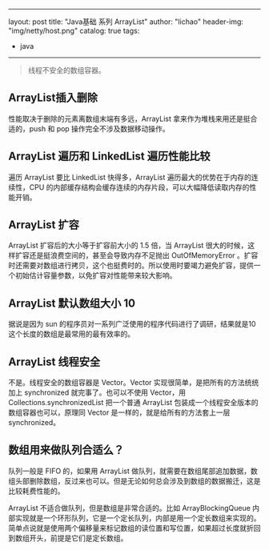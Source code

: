 
---
layout: post
title: "Java基础 系列 ArrayList"
author: "lichao"
header-img: "img/netty/host.png"
catalog: true
tags:
  - java
---
> 线程不安全的数组容器。

## ArrayList插入删除
性能取决于删除的元素离数组末端有多远，ArrayList 拿来作为堆栈来用还是挺合适的，push 和 pop 操作完全不涉及数据移动操作。
## ArrayList 遍历和 LinkedList 遍历性能比较
遍历 ArrayList 要比 LinkedList 快得多，ArrayList 遍历最大的优势在于内存的连续性，CPU 的内部缓存结构会缓存连续的内存片段，可以大幅降低读取内存的性能开销。
## ArrayList 扩容
ArrayList 扩容后的大小等于扩容前大小的 1.5 倍，当 ArrayList 很大的时候，这样扩容还是挺浪费空间的，甚至会导致内存不足抛出 OutOfMemoryError 。扩容时还需要对数组进行拷贝，这个也挺费时的。所以使用时要竭力避免扩容，提供一个初始估计容量参数，以免扩容对性能带来较大影响。

## ArrayList 默认数组大小 10
据说是因为 sun 的程序员对一系列广泛使用的程序代码进行了调研，结果就是10这个长度的数组是最常用的最有效率的。
## ArrayList 线程安全
不是。线程安全的数组容器是 Vector。Vector 实现很简单，是把所有的方法统统加上 synchronized 就完事了。也可以不使用 Vector，用 Collections.synchronizedList 把一个普通 ArrayList 包装成一个线程安全版本的数组容器也可以，原理同 Vector 是一样的，就是给所有的方法套上一层 synchronized。

## 数组用来做队列合适么？
队列一般是 FIFO 的，如果用 ArrayList 做队列，就需要在数组尾部追加数据，数组头部删除数组，反过来也可以。但是无论如何总会涉及到数组的数据搬迁，这是比较耗费性能的。

ArrayList 不适合做队列，但是数组是非常合适的。比如 ArrayBlockingQueue 内部实现就是一个环形队列，它是一个定长队列，内部是用一个定长数组来实现的。简单点说就是使用两个偏移量来标记数组的读位置和写位置，如果超过长度就折回到数组开头，前提是它们是定长数组。

